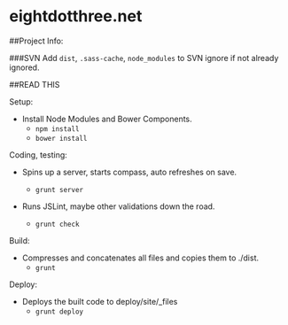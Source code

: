 # eightdotthree.net

##Project Info:

###SVN
Add `dist`, `.sass-cache`, `node_modules` to SVN ignore if not already ignored.

##READ THIS

Setup:
- Install Node Modules and Bower Components.
    - `npm install`
    - `bower install`

Coding, testing:
- Spins up a server, starts compass, auto refreshes on save.
	- `grunt server`

- Runs JSLint, maybe other validations down the road.
	- `grunt check`

Build:
- Compresses and concatenates all files and copies them to ./dist.
	- `grunt`

Deploy:
- Deploys the built code to deploy/site/_files
	- `grunt deploy`
